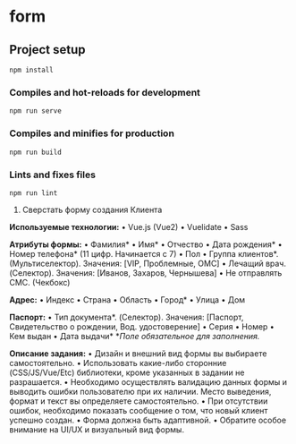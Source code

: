 # form

## Project setup
```
npm install
```

### Compiles and hot-reloads for development
```
npm run serve
```

### Compiles and minifies for production
```
npm run build
```

### Lints and fixes files
```
npm run lint
```

1. Сверстать форму создания Клиента

**Используемые технологии:**
• Vue.js (Vue2)
• Vuelidate
• Sass

**Атрибуты формы:**
• Фамилия*
• Имя*
• Отчество
• Дата рождения*
• Номер телефона* (11 цифр. Начинается с 7)
• Пол
• Группа клиентов*. (Мультиселектор). Значения: [VIP, Проблемные, ОМС]
• Лечащий врач. (Cелектор). Значения: [Иванов, Захаров, Чернышева]
• Не отправлять СМС. (Чекбокс)

**Адрес:**
• Индекс
• Страна
• Область
• Город*
• Улица
• Дом

**Паспорт:**
• Тип документа*. (Cелектор). Значения: [Паспорт, Свидетельство о рождении, Вод. удостоверение]
• Серия
• Номер
• Кем выдан
• Дата выдачи*
**Поле обязательное для заполнения.*

**Описание задания:**
• Дизайн и внешний вид формы вы выбираете самостоятельно.
• Использовать какие-либо сторонние (CSS/JS/Vue/Etc) библиотеки, кроме указанных в задании не
разрашается.
• Необходимо осуществлять валидацию данных формы и выводить ошибки пользователю при их
наличии. Место выведения, формат и текст вы определяете самостоятельно.
• При отсутствии ошибок, необходимо показать сообщение о том, что новый клиент успешно создан.
• Форма должна быть адаптивной.
• Обратите особое внимание на UI/UX и визуальный вид формы.
